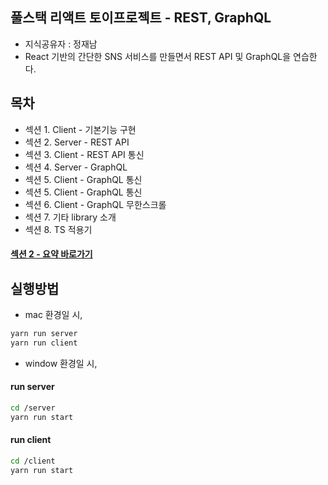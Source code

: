 ## 풀스택 리액트 토이프로젝트 - REST, GraphQL

- 지식공유자 : 정재남
- React 기반의 간단한 SNS 서비스를 만들면서 REST API 및 GraphQL을 연습한다.

## 목차

- 섹션 1. Client - 기본기능 구현
- 섹션 2. Server - REST API
- 섹션 3. Client - REST API 통신
- 섹션 4. Server - GraphQL
- 섹션 5. Client - GraphQL 통신
- 섹션 5. Client - GraphQL 통신
- 섹션 6. Client - GraphQL 무한스크롤
- 섹션 7. 기타 library 소개
- 섹션 8. TS 적용기

#### [섹션 2 - 요약 바로가기](https://github.com/ohtaekwon/rest-api-practice/tree/ch2-rest-api-server/server)

## 실행방법

- mac 환경일 시,

```bash
yarn run server
yarn run client
```

- window 환경일 시,

#### run server

```bash
cd /server
yarn run start
```

#### run client

```bash
cd /client
yarn run start

```
